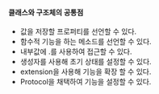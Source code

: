 #### 클래스와 구조체의 공통점

- 값을 저장할 프로퍼티를 선언할 수 있다.
- 함수적 기능을 하는 메소드를 선언할 수 있다.
- 내부값에 .를 사용하여 접근할 수 있다.
- 생성자를 사용해 초기 상태를 설정할 수 있다.
- extension을 사용해 기능을 확장 할 수 있다.
- Protocol을 채택하여 기능을 설정할 수 있다.

